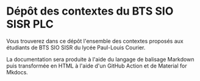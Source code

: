 # Dépôt des contextes du BTS SIO SISR PLC

Vous trouverez dans ce dépôt l'ensemble des contextes proposés aux étudiants
de BTS SIO SISR du lycée Paul-Louis Courier.

La documentation sera produite à l'aide du langage de balisage Markdown puis
transformée en HTML à l'aide d'un GitHub Action et de Material for Mkdocs. 